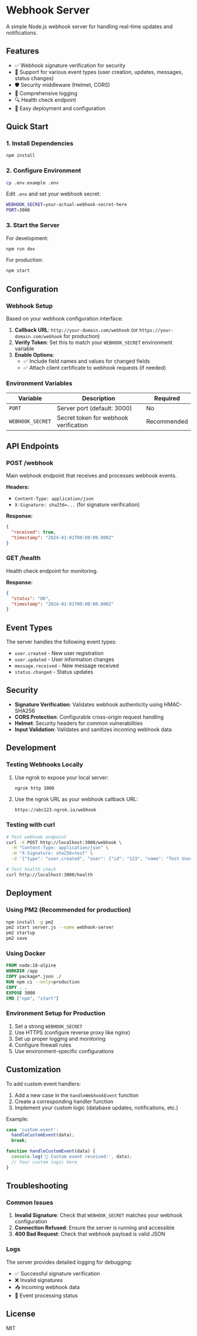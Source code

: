 # Webhook Server

A simple Node.js webhook server for handling real-time updates and notifications.

## Features

- ✅ Webhook signature verification for security
- 🔄 Support for various event types (user creation, updates, messages, status changes)
- 🛡️ Security middleware (Helmet, CORS)
- 📝 Comprehensive logging
- 🔍 Health check endpoint
- 🚀 Easy deployment and configuration

## Quick Start

### 1. Install Dependencies

```bash
npm install
```

### 2. Configure Environment

```bash
cp .env.example .env
```

Edit `.env` and set your webhook secret:

```bash
WEBHOOK_SECRET=your-actual-webhook-secret-here
PORT=3000
```

### 3. Start the Server

For development:
```bash
npm run dev
```

For production:
```bash
npm start
```

## Configuration

### Webhook Setup

Based on your webhook configuration interface:

1. **Callback URL**: `http://your-domain.com/webhook` (or `https://your-domain.com/webhook` for production)
2. **Verify Token**: Set this to match your `WEBHOOK_SECRET` environment variable
3. **Enable Options**:
   - ✅ Include field names and values for changed fields
   - ✅ Attach client certificate to webhook requests (if needed)

### Environment Variables

| Variable | Description | Required |
|----------|-------------|----------|
| `PORT` | Server port (default: 3000) | No |
| `WEBHOOK_SECRET` | Secret token for webhook verification | Recommended |

## API Endpoints

### POST /webhook
Main webhook endpoint that receives and processes webhook events.

**Headers:**
- `Content-Type: application/json`
- `X-Signature: sha256=...` (for signature verification)

**Response:**
```json
{
  "received": true,
  "timestamp": "2024-01-01T00:00:00.000Z"
}
```

### GET /health
Health check endpoint for monitoring.

**Response:**
```json
{
  "status": "OK",
  "timestamp": "2024-01-01T00:00:00.000Z"
}
```

## Event Types

The server handles the following event types:

- `user.created` - New user registration
- `user.updated` - User information changes
- `message.received` - New message received
- `status.changed` - Status updates

## Security

- **Signature Verification**: Validates webhook authenticity using HMAC-SHA256
- **CORS Protection**: Configurable cross-origin request handling
- **Helmet**: Security headers for common vulnerabilities
- **Input Validation**: Validates and sanitizes incoming webhook data

## Development

### Testing Webhooks Locally

1. Use ngrok to expose your local server:
   ```bash
   ngrok http 3000
   ```

2. Use the ngrok URL as your webhook callback URL:
   ```
   https://abc123.ngrok.io/webhook
   ```

### Testing with curl

```bash
# Test webhook endpoint
curl -X POST http://localhost:3000/webhook \
  -H "Content-Type: application/json" \
  -H "X-Signature: sha256=test" \
  -d '{"type": "user.created", "user": {"id": "123", "name": "Test User"}}'

# Test health check
curl http://localhost:3000/health
```

## Deployment

### Using PM2 (Recommended for production)

```bash
npm install -g pm2
pm2 start server.js --name webhook-server
pm2 startup
pm2 save
```

### Using Docker

```dockerfile
FROM node:18-alpine
WORKDIR /app
COPY package*.json ./
RUN npm ci --only=production
COPY . .
EXPOSE 3000
CMD ["npm", "start"]
```

### Environment Setup for Production

1. Set a strong `WEBHOOK_SECRET`
2. Use HTTPS (configure reverse proxy like nginx)
3. Set up proper logging and monitoring
4. Configure firewall rules
5. Use environment-specific configurations

## Customization

To add custom event handlers:

1. Add a new case in the `handleWebhookEvent` function
2. Create a corresponding handler function
3. Implement your custom logic (database updates, notifications, etc.)

Example:
```javascript
case 'custom.event':
  handleCustomEvent(data);
  break;

function handleCustomEvent(data) {
  console.log('🎯 Custom event received:', data);
  // Your custom logic here
}
```

## Troubleshooting

### Common Issues

1. **Invalid Signature**: Check that `WEBHOOK_SECRET` matches your webhook configuration
2. **Connection Refused**: Ensure the server is running and accessible
3. **400 Bad Request**: Check that webhook payload is valid JSON

### Logs

The server provides detailed logging for debugging:
- ✅ Successful signature verification
- ❌ Invalid signatures
- 📥 Incoming webhook data
- 🔔 Event processing status

## License

MIT
